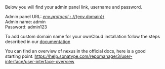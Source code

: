  Below you will find your admin panel link, username and password. 

 Admin panel URL: [${env.protocol}://${env.domain}/](${env.protocol}://${env.domain}/)  
 Admin name: admin  
 Password: admin123  

 To add custom domain name for your ownCloud installation follow the steps described in our [documentation](http://docs.jelastic.com/custom-domains)
 
 You can find an overview of nexus in the official docs, here is a good starting point: https://help.sonatype.com/repomanager3/user-interface/user-interface-overview
